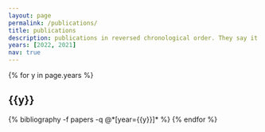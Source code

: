 ```yaml
---
layout: page
permalink: /publications/
title: publications
description: publications in reversed chronological order. They say it's good to have clear goals, one of mine is to start filling this page up with some good quality research!
years: [2022, 2021]
nav: true
---
```


<div class="publications">
{% for y in page.years %}
  <h2 class="year">{{y}}</h2>
  {% bibliography -f papers -q @*[year={{y}}]* %}
{% endfor %}
</div>
